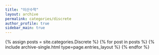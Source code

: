 ```yaml
---
title: "이산수학"
layout: archive
permalink: categories/discrete
author_profile: true
sidebar_main: true
---
```


{% assign posts = site.categories.Discrete %}
{% for post in posts %} {% include archive-single.html type=page.entries_layout %} {% endfor %}
